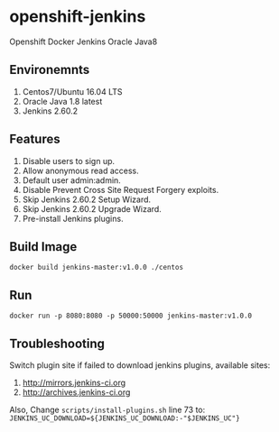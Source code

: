 # openshift-jenkins

Openshift Docker Jenkins Oracle Java8

## Environemnts

1. Centos7/Ubuntu 16.04 LTS
2. Oracle Java 1.8 latest
3. Jenkins 2.60.2

## Features

1. Disable users to sign up.
2. Allow anonymous read access.
3. Default user admin:admin.
4. Disable Prevent Cross Site Request Forgery exploits.
5. Skip Jenkins 2.60.2 Setup Wizard.
6. Skip Jenkins 2.60.2 Upgrade Wizard.
7. Pre-install Jenkins plugins.

## Build Image

```shell
docker build jenkins-master:v1.0.0 ./centos
```

## Run

```shell
docker run -p 8080:8080 -p 50000:50000 jenkins-master:v1.0.0
```

## Troubleshooting

Switch plugin site if failed to download jenkins plugins, available sites:

1. http://mirrors.jenkins-ci.org
2. http://archives.jenkins-ci.org

Also, Change `scripts/install-plugins.sh` line 73 to: `JENKINS_UC_DOWNLOAD=${JENKINS_UC_DOWNLOAD:-"$JENKINS_UC"}`
